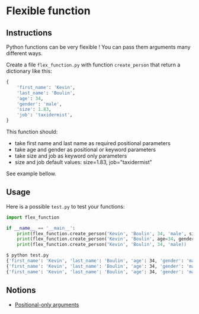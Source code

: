 # Flexible function

## Instructions

Python functions can be very flexible ! You can pass them arguments many different ways.

Create a file `flex_function.py` with function `create_person` that return a dictionary like this:

```python
{
    'first_name': 'Kevin',
    'last_name': 'Boulin',
    'age': 34,
    'gender': 'male',
    'size': 1.83,
    'job': 'taxidermist',
}
```

This function should:

* take first name and last name as required positional parameters
* take age and gender as positional or keyword parameters
* take size and job as keyword only parameters
* size and job default values: size=1.83, job="taxidermist"

See example bellow.

## Usage

Here is a possible `test.py` to test your functions:

```python
import flex_function

if __name__ == '__main__':
    print(flex_function.create_person('Kevin', 'Boulin', 34, 'male', size=1.83, job='taxidermist'))
    print(flex_function.create_person('Kevin', 'Boulin', age=34, gender='male', size=1.83, job='taxidermist'))
    print(flex_function.create_person('Kevin', 'Boulin', 34, 'male))
```

```bash
$ python test.py
{'first_name': 'Kevin', 'last_name': 'Boulin', 'age': 34, 'gender': 'male', 'size': 1.83, 'job': 'taxidermist'}
{'first_name': 'Kevin', 'last_name': 'Boulin', 'age': 34, 'gender': 'male', 'size': 1.83, 'job': 'taxidermist'}
{'first_name': 'Kevin', 'last_name': 'Boulin', 'age': 34, 'gender': 'male', 'size': 1.83, 'job': 'taxidermist'}
```

## Notions

* [Positional-only arguments](https://realpython.com/lessons/positional-only-arguments/)
